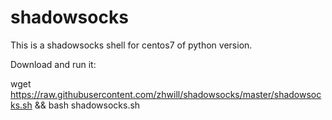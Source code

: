# shadowsocks
This is a shadowsocks shell for centos7 of python version.

Download and run it:

wget https://raw.githubusercontent.com/zhwill/shadowsocks/master/shadowsocks.sh && bash shadowsocks.sh
